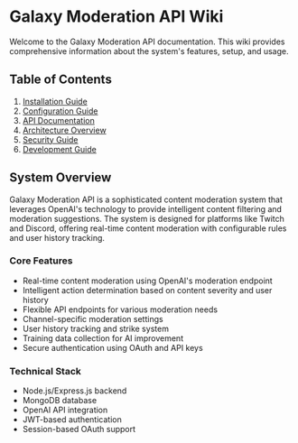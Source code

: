 # Galaxy Moderation API Wiki

Welcome to the Galaxy Moderation API documentation. This wiki provides comprehensive information about the system's features, setup, and usage.

## Table of Contents

1. [Installation Guide](Installation-Guide)
2. [Configuration Guide](Configuration-Guide)
3. [API Documentation](API-Documentation)
4. [Architecture Overview](Architecture-Overview)
5. [Security Guide](Security-Guide)
6. [Development Guide](Development-Guide)

## System Overview

Galaxy Moderation API is a sophisticated content moderation system that leverages OpenAI's technology to provide intelligent content filtering and moderation suggestions. The system is designed for platforms like Twitch and Discord, offering real-time content moderation with configurable rules and user history tracking.

### Core Features

- Real-time content moderation using OpenAI's moderation endpoint
- Intelligent action determination based on content severity and user history
- Flexible API endpoints for various moderation needs
- Channel-specific moderation settings
- User history tracking and strike system
- Training data collection for AI improvement
- Secure authentication using OAuth and API keys

### Technical Stack

- Node.js/Express.js backend
- MongoDB database
- OpenAI API integration
- JWT-based authentication
- Session-based OAuth support
